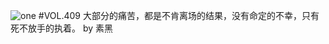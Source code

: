 ![one](http://image.wufazhuce.com/Fmb14uvtehKwJoBEzoPsNjiBQmeR)
#VOL.409
大部分的痛苦，都是不肯离场的结果，没有命定的不幸，只有死不放手的执着。 by 素黑